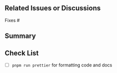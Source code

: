 ## Related Issues or Discussions

Fixes #

## Summary



## Check List

- [ ] `pnpm run prettier` for formatting code and docs
